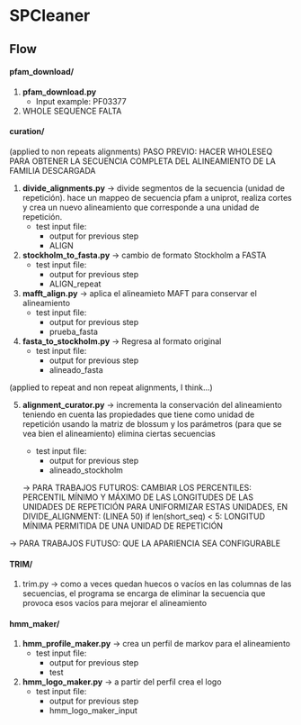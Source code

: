 # SPCleaner

## Flow

#### pfam_download/

1. **pfam_download.py**
   - Input example: PF03377
2. WHOLE SEQUENCE FALTA

#### curation/

(applied to non repeats alignments)
PASO PREVIO: HACER WHOLESEQ PARA OBTENER LA SECUENCIA COMPLETA DEL ALINEAMIENTO DE LA FAMILIA DESCARGADA

1. **divide_alignments.py** -> divide segmentos de la secuencia (unidad de repetición). hace un mappeo de secuencia pfam a uniprot, realiza cortes y crea un nuevo alineamiento que corresponde a una unidad de repetición.
   - test input file:
     - output for previous step
     - ALIGN
2. **stockholm_to_fasta.py** -> cambio de formato Stockholm a FASTA
   - test input file:
     - output for previous step
     - ALIGN_repeat
3. **mafft_align.py** -> aplica el alineamieto MAFT para conservar el alineamiento
   - test input file:
     - output for previous step
     - prueba_fasta
4. **fasta_to_stockholm.py** -> Regresa al formato original
   - test input file:
     - output for previous step
     - alineado_fasta

(applied to repeat and non repeat alignments, I think...)

5. **alignment_curator.py** -> incrementa la conservación del alineamiento teniendo en cuenta las propiedades que tiene como unidad de repetición usando la matriz de blossum y los parámetros (para que se vea bien el alineamiento) elimina ciertas secuencias

   - test input file:
     - output for previous step
     - alineado_stockholm

   -> PARA TRABAJOS FUTUROS: CAMBIAR LOS PERCENTILES: PERCENTIL MÍNIMO Y MÁXIMO DE LAS LONGITUDES DE LAS UNIDADES DE REPETICIÓN PARA UNIFORMIZAR ESTAS UNIDADES, EN DIVIDE_ALIGNMENT: (LINEA 50) if len(short_seq) < 5: LONGITUD MÍNIMA PERMITIDA DE UNA UNIDAD DE REPETICIÓN

-> PARA TRABAJOS FUTUSO: QUE LA APARIENCIA SEA CONFIGURABLE

#### TRIM/

1. trim.py -> como a veces quedan huecos o vacíos en las columnas de las secuencias, el programa se encarga de eliminar la secuencia que
   provoca esos vacíos para mejorar el alineamiento

#### hmm_maker/

1. **hmm_profile_maker.py** -> crea un perfil de markov para el alineamiento
   - test input file:
     - output for previous step
     - test
2. **hmm_logo_maker.py** -> a partir del perfil crea el logo
   - test input file:
     - output for previous step
     - hmm_logo_maker_input
